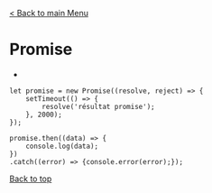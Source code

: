 [< Back to main Menu](https://github.com/gsoulie/angular-resources/blob/master/ng-sheet.md)    

# Promise

* [](#)         

````
let promise = new Promise((resolve, reject) => {
	setTimeout(() => {
		resolve('résultat promise');
	}, 2000);
});

promise.then((data) => {
	console.log(data);
})
.catch((error) => {console.error(error);});
````

[Back to top](#promise)
